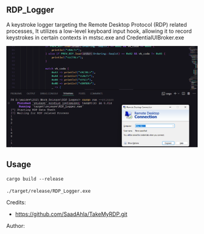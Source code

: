 ## RDP_Logger

A keystroke logger targeting the Remote Desktop Protocol (RDP) related processes, It utilizes a low-level keyboard input hook, allowing it to record keystrokes in certain contexts in mstsc.exe and CredentialUIBroker.exe

![POC](./image.png)

## Usage 

```
cargo build --release

./target/release/RDP_Logger.exe
```

Credits: 

* https://github.com/SaadAhla/TakeMyRDP.git


Author: 